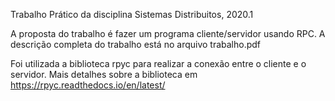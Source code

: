 Trabalho Prático da disciplina Sistemas Distribuitos, 2020.1

A proposta do trabalho é fazer um programa cliente/servidor usando RPC. A descrição completa do trabalho está no arquivo trabalho.pdf

Foi utilizada a biblioteca rpyc para realizar a conexão entre o cliente e o servidor. Mais detalhes sobre a biblioteca em https://rpyc.readthedocs.io/en/latest/



